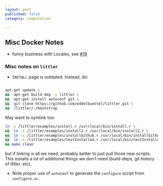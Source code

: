 ```yaml
---
layout: post
published: false
category: computation

---
```



## Misc Docker Notes ##


- funny business with Locales, see [#19](https://github.com/eddelbuettel/rocker/issues/19)

### Misc notes on `littler` ###

- `INSTALL` page is outdated. Instead, do:

```bash

apt-get update \
&&  apt-get build-dep -y littler \
&&  apt-get install autoconf git \
&&  git clone https://github.com/eddelbuettel/littler.git \
&&  /littler/./bootstrap
```

May want to symlink too:

```bash
ln -s /littler/examples/install.r /usr/local/bin/install.r \
&&  ln -s /littler/examples/install2.r /usr/local/bin/install2.r \
&&  ln -s /littler/examples/installGithub.r /usr/local/bin/installGithub.r \
&&  ln -s /littler/examples/testInstalled.r /usr/local/bin/testInstalled.r \
&& make clean
```


but if linking is all we need, probably better to just pull those new scripts. This installs a lot of additional things we don't need (build-deps, git history of littler, etc).

- Note proper use of `autoconf` to generate the `configure` script from `configure.ac`.
